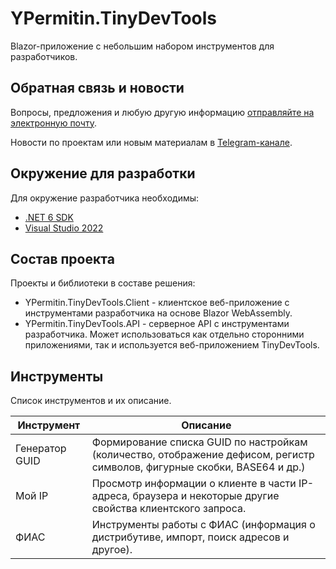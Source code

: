 # YPermitin.TinyDevTools

Blazor-приложение с небольшим набором инструментов для разработчиков.

## Обратная связь и новости

Вопросы, предложения и любую другую информацию [отправляйте на электронную почту](mailto:i.need.ypermitin@yandex.ru).

Новости по проектам или новым материалам в [Telegram-канале](https://t.me/TinyDevVault).

## Окружение для разработки

Для окружение разработчика необходимы:

* [.NET 6 SDK](https://dotnet.microsoft.com/en-us/download/dotnet/6.0)
* [Visual Studio 2022](https://visualstudio.microsoft.com/ru/vs/)

## Состав проекта

Проекты и библиотеки в составе решения:

* YPermitin.TinyDevTools.Client - клиентское веб-приложение с инструментами разработчика на основе Blazor WebAssembly.
* YPermitin.TinyDevTools.API - серверное API с инструментами разработчика. Может использоваться как отдельно сторонними приложениями, так и используется веб-приложением TinyDevTools.

## Инструменты

Список инструментов и их описание.

| Инструмент | Описание |
| ---------- | -------- |
| Генератор GUID | Формирование списка GUID по настройкам (количество, отображение дефисом, регистр символов, фигурные скобки, BASE64 и др.) |
| Мой IP | Просмотр информации о клиенте в части IP-адреса, браузера и некоторые другие свойства клиентского запроса. |
| ФИАС | Инструменты работы с ФИАС (информация о дистрибутиве, импорт, поиск адресов и другое). |
